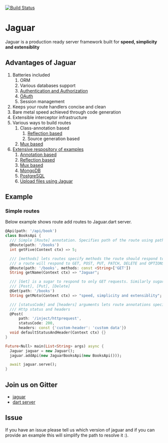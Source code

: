 [![Build Status](https://travis-ci.org/Jaguar-dart/jaguar.svg?branch=master)](https://travis-ci.org/Jaguar-dart/jaguar)

# Jaguar

Jaguar is a production ready server framework built for **speed, simplicity and extensiblity**

## Advantages of Jaguar

1. Batteries included
    1. ORM
    2. Various databases support
    3. [Authentication and Authorization](https://github.com/Jaguar-dart/jaguar_auth)
    4. [OAuth](https://github.com/Jaguar-dart/jaguar_oauth)
    5. Session management
2. Keeps your route handlers concise and clean
3. Bare metal speed achieved through code generation
4. Extensible interceptor infrastructure
5. Various ways to build routes
    1. Class-annotation based
        1. [Reflection based](https://github.com/Jaguar-dart/jaguar_reflect)
        2. Source generation based
    2. [Mux based](https://github.com/Jaguar-dart/jaguar_mux)
6. [Extensive respository of examples](https://github.com/Jaguar-examples)
    1. [Annotation based](https://github.com/jaguar-examples/boilerplate)
    2. [Reflection based](https://github.com/jaguar-examples/boilerplate_reflect)
    3. [Mux based](https://github.com/jaguar-examples/boilerplate_mux)
    4. [MongoDB](https://github.com/jaguar-examples/boilerplate_mongo)
    5. [PostgreSQL](https://github.com/jaguar-examples/boilerplate_postgresql)
    6. [Upload files using Jaguar](https://github.com/jaguar-examples/upload_file)

## Example

### Simple routes

Below example shows route add routes to Jaguar.dart server.

```dart
@Api(path: '/api/book')
class BooksApi {
  /// Simple [Route] annotation. Specifies path of the route using path argument.
  @Route(path: '/books')
  int getFive(Context ctx) => 5;

  /// [methods] lets routes specify methods the route should respond to. By default,
  /// a route will respond to GET, POST, PUT, PATCH, DELETE and OPTIONS methods.
  @Route(path: '/books', methods: const <String>['GET'])
  String getName(Context ctx) => "Jaguar";

  /// [Get] is a sugar to respond to only GET requests. Similarly sugars exist for
  /// [Post], [Put], [Delete]
  @Get(path: '/books')
  String getMoto(Context ctx) => "speed, simplicity and extensiblity";

  /// [statusCode] and [headers] arguments lets route annotations specify default
  /// Http status and headers
  @Post(
      path: '/inject/httprequest',
      statusCode: 200,
      headers: const {'custom-header': 'custom data'})
  void defaultStatusAndHeader(Context ctx) {}
}

Future<Null> main(List<String> args) async {
  Jaguar jaguar = new Jaguar();
  jaguar.addApi(new JaguarBooksApi(new BooksApi()));

  await jaguar.serve();
}
```

## Join us on Gitter

- [jaguar](https://gitter.im/jaguar_dart/jaguar)
- [dart server](https://gitter.im/dart-lang/server)

## Issue

If you have an issue please tell us which version of jaguar and if you can provide
an example this will simplify the path to resolve it :).
